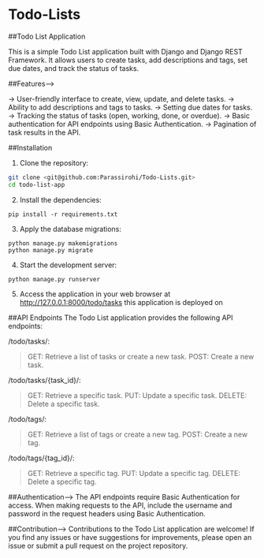 # Todo-Lists

##Todo List Application

This is a simple Todo List application built with Django and Django REST Framework. It allows users to create tasks, add descriptions and tags, set due dates, and track the status of tasks.

##Features-->

-> User-friendly interface to create, view, update, and delete tasks.
-> Ability to add descriptions and tags to tasks.
-> Setting due dates for tasks.
-> Tracking the status of tasks (open, working, done, or overdue).
-> Basic authentication for API endpoints using Basic Authentication.
-> Pagination of task results in the API.

##Installation
1. Clone the repository:
```bash
git clone <git@github.com:Parassirohi/Todo-Lists.git>
cd todo-list-app
```

2. Install the dependencies:
```
pip install -r requirements.txt
```

3. Apply the database migrations:
```
python manage.py makemigrations
python manage.py migrate
```

4. Start the development server:
```
python manage.py runserver
```
5. Access the application in your web browser at http://127.0.0.1:8000/todo/tasks
   this application is deployed on 

##API Endpoints
The Todo List application provides the following API endpoints:

/todo/tasks/:

>GET: Retrieve a list of tasks or create a new task.
>POST: Create a new task.

/todo/tasks/{task_id}/:
>GET: Retrieve a specific task.
>PUT: Update a specific task.
>DELETE: Delete a specific task.

/todo/tags/:
>GET: Retrieve a list of tags or create a new tag.
>POST: Create a new tag.

/todo/tags/{tag_id}/:
>GET: Retrieve a specific tag.
>PUT: Update a specific tag.
>DELETE: Delete a specific tag.

##Authentication-->
The API endpoints require Basic Authentication for access. When making requests to the API, include the username and password in the request headers using Basic Authentication.


##Contribution-->
Contributions to the Todo List application are welcome! If you find any issues or have suggestions for improvements, please open an issue or submit a pull request on the project repository.

